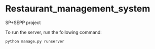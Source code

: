 # Restaurant_management_system
SP+SEPP project


To run the server, run the following command:

    python manage.py runserver
